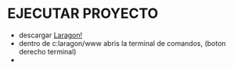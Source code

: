 # EJECUTAR PROYECTO

* descargar  [Laragon!](https://laragon.org/download/index.html)
* dentro de c:laragon/www abris la terminal de comandos, (boton derecho terminal)
* 
